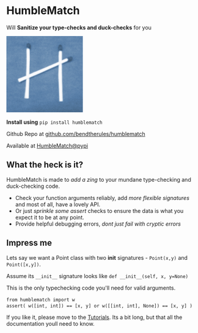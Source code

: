 # HumbleMatch 
Will **Sanitize your type-checks and duck-checks** for you

![HumbleMatch logo](./img/logo_medium.png "Yeah, I took that pic :)")

**Install using**
`pip install humblematch`


Github Repo at [github.com/bendtherules/humblematch](http://github.com/bendtherules/humblematch)

Available at [HumbleMatch@pypi](https://pypi.python.org/pypi/humblematch)


## What the heck is it?

HumbleMatch is made to *add a zing* to your mundane type-checking and duck-checking code.

* Check your function arguments reliably, add *more flexible signatures* and most of all, have a lovely API.
* Or just *sprinkle some assert* checks to ensure the data is what you expect it to be at any point.
* Provide helpful debugging errors, *dont just fail with cryptic errors*

## Impress me

Lets say we want a Point class with two __init__ signatures - `Point(x,y)` and `Point([x,y])`.

Assume its `__init__` signature looks like `def __init__(self, x, y=None)`

This is the only typechecking code you'll need for valid arguments.
    
    from humblematch import w
    assert( w([int, int]) == [x, y] or w([[int, int], None]) == [x, y] )

If you like it, please move to the [Tutorials](./Tutorial). Its a bit long, but that all the documentation youll need to know.
